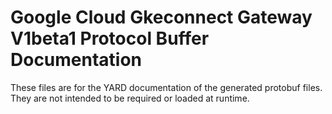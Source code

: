 # Google Cloud Gkeconnect Gateway V1beta1 Protocol Buffer Documentation

These files are for the YARD documentation of the generated protobuf files.
They are not intended to be required or loaded at runtime.
